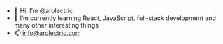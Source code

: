 - 👋 Hi, I’m @arolectric
- 🌱 I’m currently learning React, JavaScript, full-stack development and many other interesting things
- 📫 info@arolectric.com

<!---
arolectric/arolectric is a ✨ special ✨ repository because its `README.md` (this file) appears on your GitHub profile.
You can click the Preview link to take a look at your changes.
--->
